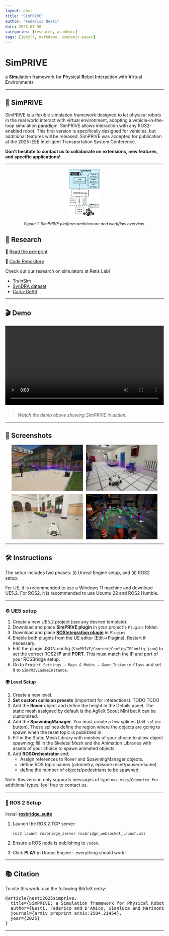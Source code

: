 ```yaml
---
layout: post
title: "SimPRIVE"
author: "Federico Nesti"
date: 2025-07-30
categories: [research, academic]
tags: [jekyll, markdown, academic-paper]
---
```


<div class="text-center">
  <h1>SimPRIVE</h1>
  <p class="lead">a <b>Sim</b>ulation framework for <b>P</b>hysical <b>R</b>obot <b>I</b>nteraction with <b>V</b>irtual <b>E</b>nvironments</p>
</div>

---

## 🧪 SimPRIVE

SimPRIVE is a flexible simulation framework designed to let physical robots in the real world interact with virtual environment, adopting a vehicle-in-the-loop simulation paradigm. SimPRIVE allows interaction with any ROS2-enabled robot. This first version is specifically designed for vehicles, but additional features will be released. SimPRIVE was accepted for publication at the 2025 IEEE Intelligent Transportation System Conference.  

<strong>Don't hesitate to contact us to collaborate on extensions, new features, and specific applications!</strong>



---
<div style="text-align: center;">
  <img src="images/Immagine1.png" alt="SimPRIVE Overview" style="max-width: 20%; height: auto;"/>
  <p style="font-style: italic; font-size: 0.9em;">Figure 1: SimPRIVE platform architecture and workflow overview.</p>
</div>

## 📄 Research

📎 [Read the pre-print](https://arxiv.org/abs/2504.21454)

🐙 [Code Repository](https://github.com/retis-ai/SimPRIVE/)

Check out our research on simulators at Retis Lab!
- [TrainSim](https://ieeexplore.ieee.org/stamp/stamp.jsp?arnumber=10205499)
- [SynDRA dataset](https://syndra.retis.santannapisa.it/)
- [Carla-GeAR](https://carlagear.retis.santannapisa.it/)


---

## 🎬 Demo

<!--div class="video-container">
  <iframe width="560" height="315" src="https://www.youtube.com/embed/your_video_id" frameborder="0" allowfullscreen></iframe>
</div-->

<div style="text-align: center; margin: 20px 0;">
  <video width="560" height="315" controls src="images/short_demo_compressed.mp4" style="max-width: 100%; height: auto;">
    Your browser does not support the video tag.
  </video>
</div>


> _Watch the demo above showing SimPRIVE in action._

---

## 📸 Screenshots

<div class="gallery">
  <img src="images/image008.png" alt="SimPRIVE screenshot 1" width="45%">
  <img src="images/hosp_1.png" alt="SimPRIVE screenshot 2" width="45%">
  <img src="images/station_3.png" alt="SimPRIVE screenshot 3" width="45%">
  <img src="images/warehouse_4.png" alt="SimPRIVE screenshot 4" width="45%">
</div>

---

## 🛠️ Instructions
The setup includes two phases: (i) Unreal Engine setup, and (ii) ROS2 setup. 

For UE, it is recommended to use a Windows 11 machine and download UE5.2.
For ROS2, it is recommended to use Ubuntu 22 and ROS2 Humble.


---
### ⚙️ UE5 setup

1. Create a new UE5.2 project (use any desired template).
2. Download and place **SimPRIVE plugin** in your project's `Plugins` folder.
3. Download and place **[ROSIntegration plugin](https://github.com/code-iai/ROSIntegration)** in `Plugins`.
4. Enable both plugins from the UE editor (Edit->Plugins). Restart if necessary.
5. Edit the plugin JSON config (`SimPRIVE/Content/Config/IPConfig.json`) to set the correct ROS2 **IP** and **PORT**. This must match the IP and port of your ROSBridge setup. 
6. Go to `Project Settings → Maps & Modes → Game Instance Class` and set it to `SimPRIVEGameInstance`.

#### 🌍 Level Setup

1. Create a new level.
2. **Set custom collision presets** (important for interactions). TODO TODO
3. Add the **Rover** object and define the height in the Details panel. The static mesh assigned by default is the AgileX Scout Mini but it can be customized.
4. Add the **SpawningManager**. You must create a few splines (`Add spline` button). These splines define the region where the objects are going to spawn when the reset topic is published in.
5. Fill in the Static Mesh Library with meshes of your choice to allow object spawning; fill in the Skeletal Mesh and the Animation Libraries with assets of your choice to spawn animated objects.
6. Add **ROSOrchestrator** and:
   - Assign references to Rover and SpawningManager objects.
   - define ROS topic names (odometry, episode reset/pause/resume).
   - define the number of objects/pedestrians to be spawned.

  
Note: this version only supports messages of type `nav_msgs/Odometry`. For additional types, feel free to contact us.

---
### 🔄 ROS 2 Setup
Install **[rosbridge_suite](https://github.com/tsender/rosbridge_suite/tree/ros2)**
1. Launch the ROS 2 TCP server:

    ```bash
    ros2 launch rosbridge_server rosbridge_websocket_launch.xml
    ```

2. Ensure a ROS node is publishing to `/odom`.
3. Click **PLAY** in Unreal Engine – everything should work!

---

## 📚 Citation

To cite this work, use the following BibTeX entry:

<pre>
@article{nesti2025simprive,
  title={SimPRIVE: a Simulation framework for Physical Robot Interaction with Virtual Environments},
  author={Nesti, Federico and D'Amico, Gianluca and Marinoni, Mauro and Buttazzo, Giorgio},
  journal={arXiv preprint arXiv:2504.21454},
  year={2025}
}
</pre>

---

<style>
.video-container {
  position: relative;
  padding-bottom: 56.25%;
  height: 0;
  overflow: hidden;
  max-width: 100%;
}
.video-container iframe, .video-container object, .video-container embed {
  position: absolute;
  top: 0;
  left: 0;
  width: 100%;
  height: 100%;
}
.gallery {
  display: flex;
  flex-wrap: wrap;
  gap: 10px;
  justify-content: center;
}
</style>
